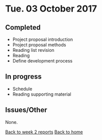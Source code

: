 # Tue. 03 October 2017

## Completed

- Project proposal introduction
- Project proposal methods
- Reading list revision
- Reading
- Define development process

## In progress

- Schedule
- Reading supporting material

## Issues/Other

None.

[Back to week 2 reports](../)
[Back to home](../../)